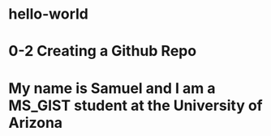 # hello-world
# 0-2 Creating a Github Repo
# My name is Samuel and I am a MS_GIST student at the University of Arizona
